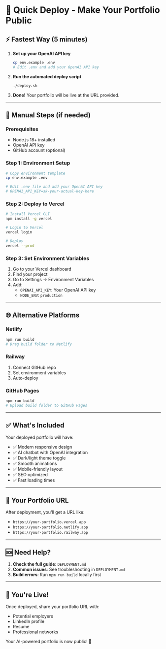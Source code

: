 # 🚀 Quick Deploy - Make Your Portfolio Public

## ⚡ Fastest Way (5 minutes)

1. **Set up your OpenAI API key**
   ```bash
   cp env.example .env
   # Edit .env and add your OpenAI API key
   ```

2. **Run the automated deploy script**
   ```bash
   ./deploy.sh
   ```

3. **Done!** Your portfolio will be live at the URL provided.

---

## 🔧 Manual Steps (if needed)

### Prerequisites
- Node.js 18+ installed
- OpenAI API key
- GitHub account (optional)

### Step 1: Environment Setup
```bash
# Copy environment template
cp env.example .env

# Edit .env file and add your OpenAI API key
# OPENAI_API_KEY=sk-your-actual-key-here
```

### Step 2: Deploy to Vercel
```bash
# Install Vercel CLI
npm install -g vercel

# Login to Vercel
vercel login

# Deploy
vercel --prod
```

### Step 3: Set Environment Variables
1. Go to your Vercel dashboard
2. Find your project
3. Go to Settings → Environment Variables
4. Add:
   - `OPENAI_API_KEY`: Your OpenAI API key
   - `NODE_ENV`: `production`

---

## 🌐 Alternative Platforms

### Netlify
```bash
npm run build
# Drag build folder to Netlify
```

### Railway
1. Connect GitHub repo
2. Set environment variables
3. Auto-deploy

### GitHub Pages
```bash
npm run build
# Upload build folder to GitHub Pages
```

---

## ✅ What's Included

Your deployed portfolio will have:
- ✅ Modern responsive design
- ✅ AI chatbot with OpenAI integration
- ✅ Dark/light theme toggle
- ✅ Smooth animations
- ✅ Mobile-friendly layout
- ✅ SEO optimized
- ✅ Fast loading times

---

## 🔗 Your Portfolio URL

After deployment, you'll get a URL like:
- `https://your-portfolio.vercel.app`
- `https://your-portfolio.netlify.app`
- `https://your-portfolio.railway.app`

---

## 🆘 Need Help?

1. **Check the full guide**: `DEPLOYMENT.md`
2. **Common issues**: See troubleshooting in `DEPLOYMENT.md`
3. **Build errors**: Run `npm run build` locally first

---

## 🎉 You're Live!

Once deployed, share your portfolio URL with:
- Potential employers
- LinkedIn profile
- Resume
- Professional networks

Your AI-powered portfolio is now public! 🚀 